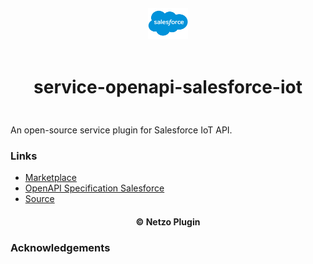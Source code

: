 <div align="center">
  <a href="https://netzo.io" target="_blank" >
    <img height="50" src="https://raw.githubusercontent.com/netzoio/netzo/main/plugins/services/service-openapi-salesforce-iot/src/assets/icon.png" style="margin: 12px 0px" />
  </a>

  <h1 style="padding: 6px 0px 24px 0px">service-openapi-salesforce-iot</h1>
</div>

An open-source service plugin for Salesforce IoT API.

### Links

- [Marketplace](https://app.netzo.io/marketplace/service-openapi-salesforce-iot)
- [OpenAPI Specification Salesforce](https://developer.salesforce.com/docs/atlas.en-us.api_iot.meta/api_iot/intro_swagger_file.htm)
- [Source](https://developer.salesforce.com/docs/atlas.en-us.api_iot.meta/api_iot/intro_swagger_file.htm)

<div align="center">
  <h4>© Netzo Plugin</h4>
</div>

### Acknowledgements
